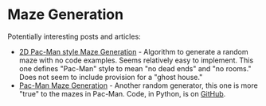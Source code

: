 # Maze Generation

Potentially interesting posts and articles:

* [2D Pac-Man style Maze Generation](https://www.contralogic.com/2d-pac-man-style-maze-generation) -
Algorithm to generate a random maze with no code examples.
Seems relatively easy to implement. This one defines "Pac-Man"
style to mean "no dead ends" and "no rooms."
Does not seem to include provision for a "ghost house."
* [Pac-Man Maze Generation](https://shaunlebron.github.io/pacman-mazegen/) -
Another random generator, this one is more "true" to the mazes
in Pac-Man. Code, in Python, is on
[GitHub](https://github.com/shaunlebron/pacman-mazegen).